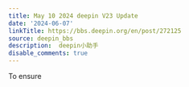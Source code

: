 ```yaml
---
title: May 10 2024 deepin V23 Update
date: '2024-06-07'
linkTitle: https://bbs.deepin.org/en/post/272125
source: deepin_bbs
description:  deepin小助手 
disable_comments: true
---
```

To ensure 
